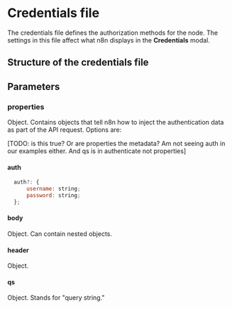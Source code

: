 # Credentials file

The credentials file defines the authorization methods for the node. The settings in this file affect what n8n displays in the **Credentials** modal.



## Structure of the credentials file



## Parameters

### properties

Object. Contains objects that tell n8n how to inject the authentication data as part of the API request. Options are:

[TODO: is this true? Or are properties the metadata? Am not seeing auth in our examples either. And qs is in authenticate not properties]

#### auth

```js
  auth?: {
      username: string;
      password: string;
  };
```

#### body

Object. Can contain nested objects.

#### header

Object.

#### qs

Object. Stands for "query string."